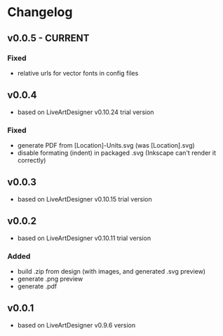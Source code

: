 # Changelog


## v0.0.5 - CURRENT
### Fixed
- relative urls for vector fonts in config files

## v0.0.4
- based on LiveArtDesigner v0.10.24 trial version
### Fixed
- generate PDF from [Location]-Units.svg (was [Location].svg)
- disable formating (indent) in packaged .svg (Inkscape can't render it  correctly)

## v0.0.3 
- based on LiveArtDesigner v0.10.15 trial version
  
## v0.0.2 
- based on LiveArtDesigner v0.10.11 trial version
### Added
- build  .zip from design (with images, and generated .svg preview)
- generate .png preview
- generate .pdf

## v0.0.1 
- based on LiveArtDesigner v0.9.6 version
